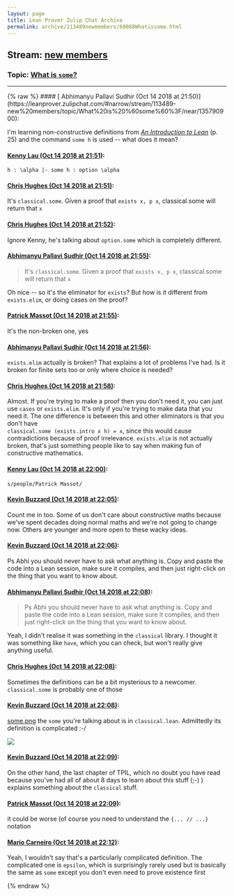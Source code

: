 ```yaml
---
layout: page
title: Lean Prover Zulip Chat Archive 
permalink: archive/113489newmembers/60068Whatissome.html
---
```


## Stream: [new members](https://leanprover-community.github.io/archive/113489newmembers/index.html)
### Topic: [What is `some`?](https://leanprover-community.github.io/archive/113489newmembers/60068Whatissome.html)

---

<base href="https://leanprover.zulipchat.com">
{% raw %}
#### [ Abhimanyu Pallavi Sudhir (Oct 14 2018 at 21:50)](https://leanprover.zulipchat.com/#narrow/stream/113489-new%20members/topic/What%20is%20%60some%60%3F/near/135790900):
<p>I'm learning non-constructive definitions from <em><a href="https://leanprover.github.io/introduction_to_lean/introduction_to_lean.pdf" target="_blank" title="https://leanprover.github.io/introduction_to_lean/introduction_to_lean.pdf">An Introduction to Lean</a></em> (p. 25) and the command <code>some h</code> is used -- what does it mean?</p>

#### [ Kenny Lau (Oct 14 2018 at 21:51)](https://leanprover.zulipchat.com/#narrow/stream/113489-new%20members/topic/What%20is%20%60some%60%3F/near/135790908):
<p><code>h : \alpha |- some h : option \alpha</code></p>

#### [ Chris Hughes (Oct 14 2018 at 21:51)](https://leanprover.zulipchat.com/#narrow/stream/113489-new%20members/topic/What%20is%20%60some%60%3F/near/135790924):
<p>It's <code>classical.some</code>. Given a proof that <code>exists x, p x</code>, classical.some will return that <code>x</code></p>

#### [ Chris Hughes (Oct 14 2018 at 21:52)](https://leanprover.zulipchat.com/#narrow/stream/113489-new%20members/topic/What%20is%20%60some%60%3F/near/135790968):
<p>Ignore Kenny, he's talking about <code>option.some</code> which is completely different.</p>

#### [ Abhimanyu Pallavi Sudhir (Oct 14 2018 at 21:55)](https://leanprover.zulipchat.com/#narrow/stream/113489-new%20members/topic/What%20is%20%60some%60%3F/near/135791033):
<blockquote>
<p>It's <code>classical.some</code>. Given a proof that <code>exists x, p x</code>, classical.some will return that <code>x</code></p>
</blockquote>
<p>Oh nice -- so it's the eliminator for <code>exists</code>? But how is it different from <code>exists.elim</code>, or doing cases on the proof?</p>

#### [ Patrick Massot (Oct 14 2018 at 21:55)](https://leanprover.zulipchat.com/#narrow/stream/113489-new%20members/topic/What%20is%20%60some%60%3F/near/135791057):
<p>It's the non-broken one, yes</p>

#### [ Abhimanyu Pallavi Sudhir (Oct 14 2018 at 21:56)](https://leanprover.zulipchat.com/#narrow/stream/113489-new%20members/topic/What%20is%20%60some%60%3F/near/135791100):
<p><code>exists.elim</code> actually is broken? That explains a lot of problems I've had. Is it broken for finite sets too or only where choice is needed?</p>

#### [ Chris Hughes (Oct 14 2018 at 21:58)](https://leanprover.zulipchat.com/#narrow/stream/113489-new%20members/topic/What%20is%20%60some%60%3F/near/135791157):
<p>Almost. If you're trying to make a proof then you don't need it, you can just use <code>cases</code> or <code>exists.elim</code>. It's only if you're trying to make data that you need it. The one difference is between this and other eliminators is that you don't have<br>
<code>classical.some (exists.intro x h) = x</code>, since this would cause contradictions because of proof irrelevance. <code>exists.elim</code> is not actually broken, that's just something people like to say when making fun of constructive mathematics.</p>

#### [ Kenny Lau (Oct 14 2018 at 22:00)](https://leanprover.zulipchat.com/#narrow/stream/113489-new%20members/topic/What%20is%20%60some%60%3F/near/135791218):
<p><code>s/people/Patrick Massot/</code></p>

#### [ Kevin Buzzard (Oct 14 2018 at 22:05)](https://leanprover.zulipchat.com/#narrow/stream/113489-new%20members/topic/What%20is%20%60some%60%3F/near/135791383):
<p>Count me in too. Some of us don't care about constructive maths because we've spent decades doing normal maths and we're not going to change now. Others are younger and more open to these wacky ideas.</p>

#### [ Kevin Buzzard (Oct 14 2018 at 22:06)](https://leanprover.zulipchat.com/#narrow/stream/113489-new%20members/topic/What%20is%20%60some%60%3F/near/135791431):
<p>Ps Abhi you should never have to ask what anything is. Copy and paste the code into a Lean session, make sure it compiles, and then just right-click on the thing that you want to know about.</p>

#### [ Abhimanyu Pallavi Sudhir (Oct 14 2018 at 22:08)](https://leanprover.zulipchat.com/#narrow/stream/113489-new%20members/topic/What%20is%20%60some%60%3F/near/135791496):
<blockquote>
<p>Ps Abhi you should never have to ask what anything is. Copy and paste the code into a Lean session, make sure it compiles, and then just right-click on the thing that you want to know about.</p>
</blockquote>
<p>Yeah, I didn't realise it was something in the <code>classical</code> library. I thought it was something like <code>have</code>, which you can check, but won't really give anything useful.</p>

#### [ Chris Hughes (Oct 14 2018 at 22:08)](https://leanprover.zulipchat.com/#narrow/stream/113489-new%20members/topic/What%20is%20%60some%60%3F/near/135791502):
<p>Sometimes the definitions can be a bit mysterious to a newcomer. <code>classical.some</code> is probably one of those</p>

#### [ Kevin Buzzard (Oct 14 2018 at 22:08)](https://leanprover.zulipchat.com/#narrow/stream/113489-new%20members/topic/What%20is%20%60some%60%3F/near/135791503):
<p><a href="/user_uploads/3121/DmskDK_GG1JoMmyzIS7d-gMq/some.png" target="_blank" title="some.png">some.png</a> the <code>some</code> you're talking about is in <code>classical.lean</code>. Admittedly its definition is complicated :-/</p>
<div class="message_inline_image"><a href="/user_uploads/3121/DmskDK_GG1JoMmyzIS7d-gMq/some.png" target="_blank" title="some.png"><img src="/user_uploads/3121/DmskDK_GG1JoMmyzIS7d-gMq/some.png"></a></div>

#### [ Kevin Buzzard (Oct 14 2018 at 22:09)](https://leanprover.zulipchat.com/#narrow/stream/113489-new%20members/topic/What%20is%20%60some%60%3F/near/135791520):
<p>On the other hand, the last chapter of TPIL, which no doubt you have read because you've had all of about 8 days to learn about this stuff (;-) ) explains something about the <code>classical</code> stuff.</p>

#### [ Patrick Massot (Oct 14 2018 at 22:09)](https://leanprover.zulipchat.com/#narrow/stream/113489-new%20members/topic/What%20is%20%60some%60%3F/near/135791521):
<p>it could be worse (of course you need to understand the <code>{... // ...}</code> notation</p>

#### [ Mario Carneiro (Oct 14 2018 at 22:12)](https://leanprover.zulipchat.com/#narrow/stream/113489-new%20members/topic/What%20is%20%60some%60%3F/near/135791627):
<p>Yeah, I wouldn't say that's a particularly complicated definition. The complicated one is <code>epsilon</code>, which is surprisingly rarely used but is basically the same as <code>some</code> except you don't even need to prove existence first</p>


{% endraw %}
